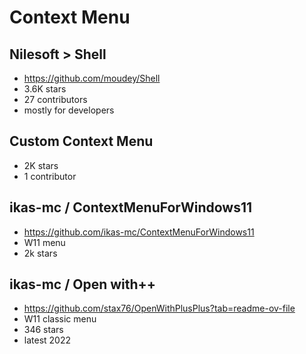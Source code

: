 # Context Menu

## Nilesoft > Shell

* https://github.com/moudey/Shell
* 3.6K stars
* 27 contributors
* mostly for developers


## Custom Context Menu

* 2K stars
* 1 contributor

## ikas-mc / ContextMenuForWindows11

* https://github.com/ikas-mc/ContextMenuForWindows11
* W11 menu
* 2k stars

## ikas-mc / Open with++

* https://github.com/stax76/OpenWithPlusPlus?tab=readme-ov-file
* W11 classic menu
* 346 stars
* latest 2022
